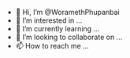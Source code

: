- 👋 Hi, I’m @WoramethPhupanbai
- 👀 I’m interested in ...
- 🌱 I’m currently learning ...
- 💞️ I’m looking to collaborate on ...
- 📫 How to reach me ...

<!---
WoramethPhupanbai/WoramethPhupanbai is a ✨ special ✨ repository because its `README.md` (this file) appears on your GitHub profile.
You can click the Preview link to take a look at your changes.
--->
